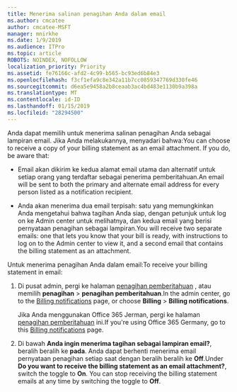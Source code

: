 ```yaml
---
title: Menerima salinan penagihan Anda dalam email
ms.author: cmcatee
author: cmcatee-MSFT
manager: mnirkhe
ms.date: 1/9/2019
ms.audience: ITPro
ms.topic: article
ROBOTS: NOINDEX, NOFOLLOW
localization_priority: Priority
ms.assetid: fe76166c-afd2-4c99-b565-bc93ed6b84e3
ms.openlocfilehash: f3cf1efa9c8e342a11b7cc0859347769d330fe46
ms.sourcegitcommit: d6ea5e9458a2b8ceaab3ac4bd483e1130b9a398a
ms.translationtype: MT
ms.contentlocale: id-ID
ms.lasthandoff: 01/15/2019
ms.locfileid: "28294500"
---
```

<span data-ttu-id="03554-p101">Anda dapat memilih untuk menerima salinan penagihan Anda sebagai lampiran email. Jika Anda melakukannya, menyadari bahwa:</span><span class="sxs-lookup"><span data-stu-id="03554-p101">You can choose to receive a copy of your billing statement as an email attachment. If you do, be aware that:</span></span>
  
- <span data-ttu-id="03554-104">Email akan dikirim ke kedua alamat email utama dan alternatif untuk setiap orang yang terdaftar sebagai penerima pemberitahuan.</span><span class="sxs-lookup"><span data-stu-id="03554-104">An email will be sent to both the primary and alternate email address for every person listed as a notification recipient.</span></span>
    
- <span data-ttu-id="03554-105">Anda akan menerima dua email terpisah: satu yang memungkinkan Anda mengetahui bahwa tagihan Anda siap, dengan petunjuk untuk log on ke Admin center untuk melihatnya, dan kedua email yang berisi pernyataan penagihan sebagai lampiran.</span><span class="sxs-lookup"><span data-stu-id="03554-105">You will receive two separate emails: one that lets you know that your bill is ready, with instructions to log on to the Admin center to view it, and a second email that contains the billing statement as an attachment.</span></span>
    
<span data-ttu-id="03554-106">Untuk menerima penagihan Anda dalam email:</span><span class="sxs-lookup"><span data-stu-id="03554-106">To receive your billing statement in email:</span></span>
  
1. <span data-ttu-id="03554-107">Di pusat admin, pergi ke halaman [penagihan pemberitahuan](https://go.microsoft.com/fwlink/p/?linkid=853212) , atau memilih **penagihan** \> **penagihan pemberitahuan**.</span><span class="sxs-lookup"><span data-stu-id="03554-107">In the admin center, go to the [Billing notifications](https://go.microsoft.com/fwlink/p/?linkid=853212) page, or choose **Billing** \> **Billing notifications**.</span></span>
    
    <span data-ttu-id="03554-108">Jika Anda menggunakan Office 365 Jerman, pergi ke halaman [penagihan pemberitahuan](https://go.microsoft.com/fwlink/p/?linkid=853213) ini.</span><span class="sxs-lookup"><span data-stu-id="03554-108">If you're using Office 365 Germany, go to this [Billing notifications](https://go.microsoft.com/fwlink/p/?linkid=853213) page.</span></span> 
    
2. <span data-ttu-id="03554-p102">Di bawah **Anda ingin menerima tagihan sebagai lampiran email?**, beralih beralih ke **pada**. Anda dapat berhenti menerima email pernyataan penagihan setiap saat dengan beralih beralih ke **Off**.</span><span class="sxs-lookup"><span data-stu-id="03554-p102">Under **Do you want to receive the billing statement as an email attachment?**, switch the toggle to **On**. You can stop receiving the billing statement emails at any time by switching the toggle to **Off**.</span></span>
    

